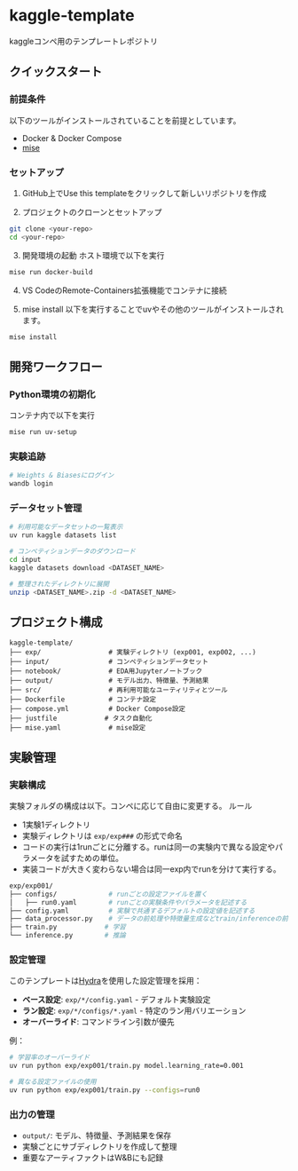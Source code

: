 # kaggle-template
kaggleコンペ用のテンプレートレポジトリ

## クイックスタート

### 前提条件
以下のツールがインストールされていることを前提としています。
- Docker & Docker Compose
- [mise](https://github.com/jdx/mise)

### セットアップ

1. GitHub上でUse this templateをクリックして新しいリポジトリを作成

2. プロジェクトのクローンとセットアップ
```bash
git clone <your-repo>
cd <your-repo>
```

3. 開発環境の起動
ホスト環境で以下を実行
```bash
mise run docker-build
```
4. VS CodeのRemote-Containers拡張機能でコンテナに接続

5. mise install
以下を実行することでuvやその他のツールがインストールされます。
```bash
mise install
```

## 開発ワークフロー

### Python環境の初期化

コンテナ内で以下を実行
```bash
mise run uv-setup
```

### 実験追跡

```bash
# Weights & Biasesにログイン
wandb login
```

### データセット管理

```bash
# 利用可能なデータセットの一覧表示
uv run kaggle datasets list

# コンペティションデータのダウンロード
cd input
kaggle datasets download <DATASET_NAME>

# 整理されたディレクトリに展開
unzip <DATASET_NAME>.zip -d <DATASET_NAME>
```

## プロジェクト構成

```
kaggle-template/
├── exp/                 # 実験ディレクトリ (exp001, exp002, ...)
├── input/               # コンペティションデータセット
├── notebook/            # EDA用Jupyterノートブック
├── output/              # モデル出力、特徴量、予測結果
├── src/                 # 再利用可能なユーティリティとツール
├── Dockerfile           # コンテナ設定
├── compose.yml          # Docker Compose設定
├── justfile            # タスク自動化
├── mise.yaml            # mise設定
```

## 実験管理

### 実験構成

実験フォルダの構成は以下。コンペに応じて自由に変更する。
ルール
- 1実験1ディレクトリ
- 実験ディレクトリは `exp/exp###` の形式で命名
- コードの実行は1runごとに分離する。runは同一の実験内で異なる設定やパラメータを試すための単位。
- 実装コードが大きく変わらない場合は同一exp内でrunを分けて実行する。

```bash
exp/exp001/
├── configs/             # runごとの設定ファイルを置く
│   ├── run0.yaml        # runごとの実験条件やパラメータを記述する
├── config.yaml          # 実験で共通するデフォルトの設定値を記述する
├── data_processor.py    # データの前処理や特徴量生成などtrain/inferenceの前に実施しておくと良い処理を行う
├── train.py            # 学習
└── inference.py        # 推論
```

### 設定管理

このテンプレートは[Hydra](https://hydra.cc/)を使用した設定管理を採用：

- **ベース設定**: `exp/*/config.yaml` - デフォルト実験設定
- **ラン設定**: `exp/*/configs/*.yaml` - 特定のラン用バリエーション
- **オーバーライド**: コマンドライン引数が優先

例：

```bash
# 学習率のオーバーライド
uv run python exp/exp001/train.py model.learning_rate=0.001

# 異なる設定ファイルの使用
uv run python exp/exp001/train.py --configs=run0
```

### 出力の管理

- `output/`: モデル、特徴量、予測結果を保存
- 実験ごとにサブディレクトリを作成して整理
- 重要なアーティファクトはW&Bにも記録
